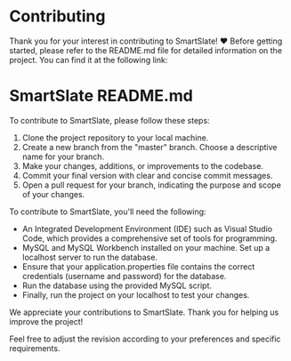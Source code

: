 # Contributing
Thank you for your interest in contributing to SmartSlate! ❤️ 
Before getting started, please refer to the README.md file for detailed information on the project. You can find it at the following link:

# SmartSlate README.md

To contribute to SmartSlate, please follow these steps:

1. Clone the project repository to your local machine.
2. Create a new branch from the "master" branch. Choose a descriptive name for your branch.
3. Make your changes, additions, or improvements to the codebase.
4. Commit your final version with clear and concise commit messages.
5. Open a pull request for your branch, indicating the purpose and scope of your changes.

To contribute to SmartSlate, you'll need the following:

- An Integrated Development Environment (IDE) such as Visual Studio Code, which provides a comprehensive set of tools for programming.
- MySQL and MySQL Workbench installed on your machine. Set up a localhost server to run the database.
- Ensure that your application.properties file contains the correct credentials (username and password) for the database.
- Run the database using the provided MySQL script.
- Finally, run the project on your localhost to test your changes.

We appreciate your contributions to SmartSlate. Thank you for helping us improve the project!

Feel free to adjust the revision according to your preferences and specific requirements.
